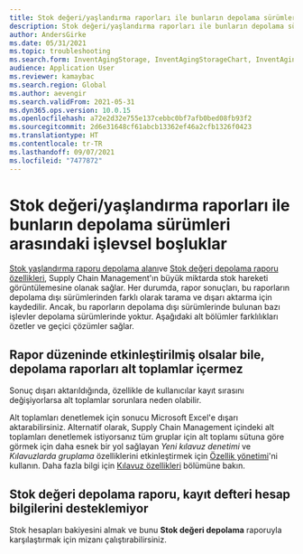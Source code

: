 ```yaml
---
title: Stok değeri/yaşlandırma raporları ile bunların depolama sürümleri arasındaki işlevsel boşluklar
description: Stok değeri/yaşlandırma raporları ile bunların depolama sürümleri arasındaki işlevsel boşluklar
author: AndersGirke
ms.date: 05/31/2021
ms.topic: troubleshooting
ms.search.form: InventAgingStorage, InventAgingStorageChart, InventAgingStorageDetails
audience: Application User
ms.reviewer: kamaybac
ms.search.region: Global
ms.author: aevengir
ms.search.validFrom: 2021-05-31
ms.dyn365.ops.version: 10.0.15
ms.openlocfilehash: a72e2d32e755e137cebbc0bf7afb0bed08fb93f2
ms.sourcegitcommit: 2d6e31648cf61abcb13362ef46a2cfb1326f0423
ms.translationtype: HT
ms.contentlocale: tr-TR
ms.lasthandoff: 09/07/2021
ms.locfileid: "7477872"
---
```

# <a name="functional-gaps-between-inventory-valueaging-reports-and-their-storage-versions"></a>Stok değeri/yaşlandırma raporları ile bunların depolama sürümleri arasındaki işlevsel boşluklar

[Stok yaşlandırma raporu depolama alanı](/dynamics365/supply-chain/cost-management/inventory-aging-report-storage.md)ve [Stok değeri depolama raporu özellikleri](/dynamics365/supply-chain/cost-management/inventory-value-report-storage.md), Supply Chain Management'ın büyük miktarda stok hareketi görüntülemesine olanak sağlar. Her durumda, rapor sonuçları, bu raporların depolama dışı sürümlerinden farklı olarak tarama ve dışarı aktarma için kaydedilir. Ancak, bu raporların depolama dışı sürümlerinde bulunan bazı işlevler depolama sürümlerinde yoktur. Aşağıdaki alt bölümler farklılıkları özetler ve geçici çözümler sağlar.

## <a name="storage-reports-dont-include-subtotals-even-if-they-are-enabled-in-the-report-layout"></a>Rapor düzeninde etkinleştirilmiş olsalar bile, depolama raporları alt toplamlar içermez

Sonuç dışarı aktarıldığında, özellikle de kullanıcılar kayıt sırasını değişiyorlarsa alt toplamlar sorunlara neden olabilir.

Alt toplamları denetlemek için sonucu Microsoft Excel'e dışarı aktarabilirsiniz. Alternatif olarak, Supply Chain Management içindeki alt toplamları denetlemek istiyorsanız tüm gruplar için alt toplamı sütuna göre görmek için daha esnek bir yol sağlayan *Yeni kılavuz denetimi* ve *Kılavuzlarda gruplama* özelliklerini etkinleştirmek için [Özellik yönetimi](/dynamics365/fin-ops-core/fin-ops/get-started/feature-management/feature-management-overview.md)'ni kullanın. Daha fazla bilgi için [Kılavuz özellikleri](/dynamics365/fin-ops-core/fin-ops/get-started/grid-capabilities.md) bölümüne bakın.

## <a name="inventory-value-storage-report-doesnt-support-ledger-account-information"></a>Stok değeri depolama raporu, kayıt defteri hesap bilgilerini desteklemiyor

Stok hesapları bakiyesini almak ve bunu **Stok değeri depolama** raporuyla karşılaştırmak için mizanı çalıştırabilirsiniz.
